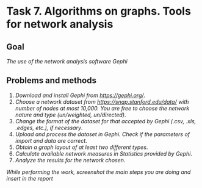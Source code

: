 # Task 7. Algorithms on graphs. Tools for network analysis
## Goal
*The use of the network analysis software Gephi*

## Problems and methods
1. *Download and install Gephi from https://gephi.org/*.
2. *Choose a network dataset from https://snap.stanford.edu/data/ with number of nodes at most 10,000. You are free to choose the network nature and type (un/weighted, un/directed)*.
3. *Change the format of the dataset for that accepted by Gephi (.csv, .xls, .edges, etc.), if necessary*.
4. *Upload and process the dataset in Gephi. Check if the parameters of import and data are correct*.
5. *Obtain a graph layout of at least two different types*.
6. *Calculate available network measures in Statistics provided by Gephi*.
7. *Analyze the results for the network chosen*.

*While performing the work, screenshot the main steps you are doing and insert in the report*